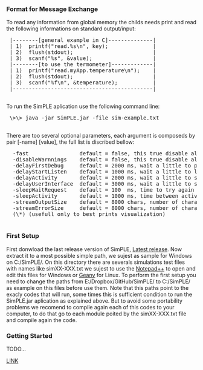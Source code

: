  
### Format for Message Exchange
 
 To read any information from global memory the childs needs print and 
 read the following informations on standard output/input:
 <pre>
 |--------[general example in C]--------------|
 | 1)  printf("read.%s\n", key);              |
 | 2)  flush(stdout);                         |
 | 3)  scanf("%s", &value);                   |
 |--------[to use the termometer]-------------|
 | 1)  printf("read.myApp.temperature\n");    |
 | 2)  flush(stdout);                         |
 | 3)  scanf("%f\n", &temperature);           |
 |--------------------------------------------|
 </pre>

 To run the SimPLE aplication use the following command line:
 <pre>
 \>\> java -jar SimPLE.jar -file sim-example.txt
 </pre>
 
 There are too several optional parameters, each argument is composeds 
 by pair [-name] [value], the full list is discribed bellow:
 
 <pre>
  -fast                default = false, this true disable all delays to a fast initialization
  -disableWarnnings    default = false, this true disable all warnning menssages
  -delayFirstDebug     default = 2000 ms, wait a little to perform a best verification if all modules is fine
  -delayStartListen    default = 1000 ms, wait a little to listem the modules (\*)
  -delayActivity       default = 2000 ms, wait a little to start the activity verification on modules (\*)
  -delayUserInterface  default = 3000 ms, wait a little to start the user interface (\*)
  -sleepWaitRequest    default = 100  ms, time to try again on solve a fail request (please use >= 10 ms)
  -sleepActivity       default = 1000 ms, time between activity verification on modules (please use >= 10 ms)
  -streamOutputSize    default = 8000 chars, number of characters on buffer of standar output stream 
  -streamErrorSize     default = 8000 chars, number of characters on buffer of standar error stream 
  (\*) (usefull only to best prints visualization)
 </pre>
 
### First Setup
 First donwload the last release version of SimPLE, [Latest release](https://github.com/marcio-da-silva-arantes/SimPLE/releases/latest). Now extract it to a most possible simple path, we sujest as sample for Windows on C:/SimPLE/. On this directory there are severals simulations test files with names like simXX-XXX.txt we sujest to use the [Notepad++](https://notepad-plus-plus.org/) to open and edit this files for Windows or [Geany](https://www.geany.org/) for Linux. To perform the first setup you need to change the paths from E:/Dropbox/GitHub/SimPLE/ to C:/SimPLE/ as example on this files before use them. Note that this paths point to the exacly codes that will run, some times this is sufficient condition to run the SimPLE.jar aplication as explained above. But to avoid some portability problems we recomend to compile again each of this codes to your computer, to do that go to each module poited by the simXX-XXX.txt file and compile again the code.
 
### Getting Started
 TODO...

[LINK](Teste.md)
